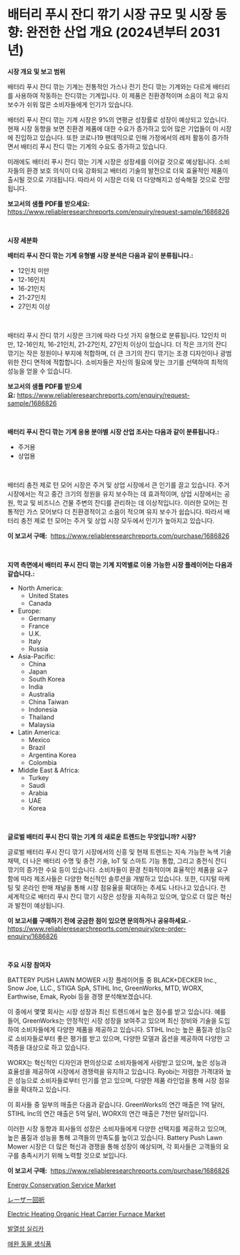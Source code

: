 <p><h1>배터리 푸시 잔디 깎기 시장 규모 및 시장 동향: 완전한 산업 개요 (2024년부터 2031년)</h1></p><p><strong>시장 개요 및 보고 범위</strong></p>
<p><p>배터리 푸시 잔디 깎는 기계는 전통적인 가스나 전기 잔디 깎는 기계와는 다르게 배터리를 사용하여 작동하는 잔디깎는 기계입니다. 이 제품은 친환경적이며 소음이 적고 유지보수가 쉬워 많은 소비자들에게 인기가 있습니다.</p><p>배터리 푸시 잔디 깎는 기계 시장은 9%의 연평균 성장률로 성장이 예상되고 있습니다. 현재 시장 동향을 보면 친환경 제품에 대한 수요가 증가하고 있어 많은 기업들이 이 시장에 진입하고 있습니다. 또한 코로나19 팬데믹으로 인해 가정에서의 레저 활동이 증가하면서 배터리 푸시 잔디 깎는 기계의 수요도 증가하고 있습니다.</p><p>미래에도 배터리 푸시 잔디 깎는 기계 시장은 성장세를 이어갈 것으로 예상됩니다. 소비자들의 환경 보호 의식이 더욱 강화되고 배터리 기술의 발전으로 더욱 효율적인 제품이 출시될 것으로 기대됩니다. 따라서 이 시장은 더욱 더 다양해지고 성숙해질 것으로 전망됩니다.</p></p>
<p><strong>보고서의 샘플 PDF를 받으세요:</strong> <a href="https://www.reliableresearchreports.com/enquiry/request-sample/1686826">https://www.reliableresearchreports.com/enquiry/request-sample/1686826</a></p>
<p>&nbsp;</p>
<p><strong>시장 세분화</strong></p>
<p><strong>배터리 푸시 잔디 깎는 기계 유형별 시장 분석은 다음과 같이 분류됩니다.:</strong></p>
<p><ul><li>12인치 미만</li><li>12-16인치</li><li>16-21인치</li><li>21-27인치</li><li>27인치 이상</li></ul></p>
<p>&nbsp;</p>
<p><p>배터리 푸시 잔디 깎기 시장은 크기에 따라 다섯 가지 유형으로 분류됩니다. 12인치 미만, 12-16인치, 16-21인치, 21-27인치, 27인치 이상이 있습니다. 더 작은 크기의 잔디 깎기는 작은 정원이나 부지에 적합하며, 더 큰 크기의 잔디 깎기는 조경 디자인이나 광범위한 잔디 면적에 적합합니다. 소비자들은 자신의 필요에 맞는 크기를 선택하여 최적의 성능을 얻을 수 있습니다.</p></p>
<p><strong>보고서의 샘플 PDF를 받으세요:</strong>&nbsp;<a href="https://www.reliableresearchreports.com/enquiry/request-sample/1686826">https://www.reliableresearchreports.com/enquiry/request-sample/1686826</a></p>
<p>&nbsp;</p>
<p><strong> 배터리 푸시 잔디 깎는 기계 응용 분야별 시장 산업 조사는 다음과 같이 분류됩니다.:</strong></p>
<p><ul><li>주거용</li><li>상업용</li></ul></p>
<p>&nbsp;</p>
<p><p>배터리 충전 제로 턴 모어 시장은 주거 및 상업 시장에서 큰 인기를 끌고 있습니다. 주거 시장에서는 작고 중간 크기의 정원을 유지 보수하는 데 효과적이며, 상업 시장에서는 공원, 학교 및 비즈니스 건물 주변의 잔디를 관리하는 데 이상적입니다. 이러한 모어는 전통적인 가스 모어보다 더 친환경적이고 소음이 적으며 유지 보수가 쉽습니다. 따라서 배터리 충전 제로 턴 모어는 주거 및 상업 시장 모두에서 인기가 높아지고 있습니다.</p></p>
<p><strong>이 보고서 구매:</strong>&nbsp; <a href="https://www.reliableresearchreports.com/purchase/1686826">https://www.reliableresearchreports.com/purchase/1686826</a></p>
<p>&nbsp;</p>
<p><strong>지역 측면에서 배터리 푸시 잔디 깎는 기계 지역별로 이용 가능한 시장 플레이어는 다음과 같습니다.:</strong></p>
<p><ul>
    <li>
        North America:
        <ul>
            <li>United States</li>
            <li>Canada</li>
        </ul>
    </li>
    <li>
        Europe:
        <ul>
            <li>Germany</li>
            <li>France</li>
            <li>U.K.</li>
            <li>Italy</li>
            <li>Russia</li>
        </ul>
    </li>
    <li>
        Asia-Pacific:
        <ul>
            <li>China</li>
            <li>Japan</li>
            <li>South Korea</li>
            <li>India</li>
            <li>Australia</li>
            <li>China Taiwan</li>
            <li>Indonesia</li>
            <li>Thailand</li>
            <li>Malaysia</li>
        </ul>
    </li>
    <li>
        Latin America:
        <ul>
            <li>Mexico</li>
            <li>Brazil</li>
            <li>Argentina Korea</li>
            <li>Colombia</li>
        </ul>
    </li>
    <li>
        Middle East & Africa:
        <ul>
            <li>Turkey</li>
            <li>Saudi</li>
            <li>Arabia</li>
            <li>UAE</li>
            <li>Korea</li>
        </ul>
    </li>
    </ul></p>
<p>&nbsp;</p>
<p><strong>글로벌 배터리 푸시 잔디 깎는 기계 의 새로운 트렌드는 무엇입니까? 시장?</strong></p>
<p><p>글로벌 배터리 푸시 잔디 깎기 시장에서의 신흥 및 현재 트렌드는 지속 가능한 녹색 기술 채택, 더 나은 배터리 수명 및 충전 기술, IoT 및 스마트 기능 통합, 그리고 충전식 잔디 깎기의 증가한 수요 등이 있습니다. 소비자들이 환경 친화적이며 효율적인 제품을 요구함에 따라 제조사들은 다양한 혁신적인 솔루션을 개발하고 있습니다. 또한, 디지털 마케팅 및 온라인 판매 채널을 통해 시장 점유율을 확대하는 추세도 나타나고 있습니다. 전 세계적으로 배터리 푸시 잔디 깎기 시장은 성장을 지속하고 있으며, 앞으로 더 많은 혁신과 발전이 예상됩니다.</p></p>
<p><strong>이 보고서를 구매하기 전에 궁금한 점이 있으면 문의하거나 공유하세요.</strong>- <a href="https://www.reliableresearchreports.com/enquiry/pre-order-enquiry/1686826">https://www.reliableresearchreports.com/enquiry/pre-order-enquiry/1686826</a></p>
<p>&nbsp;</p>
<p><strong>주요 시장 참여자</strong></p>
<p><p>BATTERY PUSH LAWN MOWER 시장 플레이어들 중 BLACK+DECKER Inc., Snow Joe, LLC., STIGA SpA, STIHL Inc, GreenWorks, MTD, WORX, Earthwise, Emak, Ryobi 등을 경쟁 분석해보겠습니다. </p><p>이 중에서 몇몇 회사는 시장 성장과 최신 트렌드에서 높은 점수를 받고 있습니다. 예를 들어, GreenWorks는 안정적인 시장 성장을 보여주고 있으며 최신 장비와 기술을 도입하여 소비자들에게 다양한 제품을 제공하고 있습니다. STIHL Inc는 높은 품질과 성능으로 소비자들로부터 좋은 평가를 받고 있으며, 다양한 모델과 옵션을 제공하여 다양한 고객층을 대상으로 하고 있습니다.</p><p>WORX는 혁신적인 디자인과 편의성으로 소비자들에게 사랑받고 있으며, 높은 성능과 효율성을 제공하여 시장에서 경쟁력을 유지하고 있습니다. Ryobi는 저렴한 가격대와 높은 성능으로 소비자들로부터 인기를 얻고 있으며, 다양한 제품 라인업을 통해 시장 점유율을 확대하고 있습니다.</p><p>이 회사들 중 일부의 매출은 다음과 같습니다. GreenWorks의 연간 매출은 1억 달러, STIHL Inc의 연간 매출은 5억 달러, WORX의 연간 매출은 7천만 달러입니다. </p><p>이러한 시장 동향과 회사들의 성장은 소비자들에게 다양한 선택지를 제공하고 있으며, 높은 품질과 성능을 통해 고객들의 만족도를 높이고 있습니다. Battery Push Lawn Mower 시장은 더 많은 혁신과 경쟁을 통해 성장이 예상되며, 각 회사들은 고객들의 요구를 충족시키기 위해 노력할 것으로 보입니다.</p></p>
<p><strong>이 보고서 구매:</strong>&nbsp;&nbsp;<a href="https://www.reliableresearchreports.com/purchase/1686826">https://www.reliableresearchreports.com/purchase/1686826</a></p>
<p><p><a href="https://frill-swim-3cd.notion.site/Energy-Conservation-Service-Market-Size-Furnishes-Valuable-Information-Encompassing-Market-Share-Ma-cf07c633b5e246e282ae1c6cf636c261">Energy Conservation Service Market</a></p><p><a href="https://github.com/oqoeusbvpadwjs08/Market-Research-Report-List-1/blob/main/2118711190843.md">レーザー回折</a></p><p><a href="https://view.publitas.com/reportprime-1/electric-heating-organic-heat-carrier-furnace-market-share-market-new-trends-analysis-report-by-type-by-application-by-end-use-by-region-and-segment-forecasts-2023-2030/">Electric Heating Organic Heat Carrier Furnace Market</a></p><p><a href="https://github.com/vs2869dizt0/Market-Research-Report-List-1/blob/main/6483691190651.md">발열성 실리카</a></p><p><a href="https://github.com/sougarounis/Market-Research-Report-List-2/blob/main/7264858190650.md">애완 동물 생식품</a></p></p>
